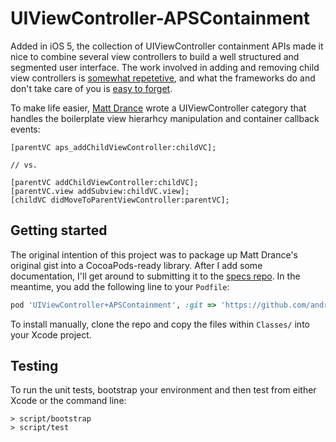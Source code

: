 # UIViewController-APSContainment

Added in iOS 5, the collection of UIViewController containment APIs made it nice to combine several view controllers to build a well structured and segmented user interface. The work involved in adding and removing child view controllers is [somewhat repetetive][srg], and what the frameworks do and don't take care of you is [easy to forget][cf].

[srg]: https://gist.github.com/andrewsardone/5854342
[cf]: http://confusatory.org/post/54049609435/notes-on-child-view-controllers

To make life easier, [Matt Drance][md] wrote a UIViewController category that handles the boilerplate view hierarhcy manipulation and container callback events:

[md]: https://github.com/drance

```objc
[parentVC aps_addChildViewController:childVC];

// vs.

[parentVC addChildViewController:childVC];
[parentVC.view addSubview:childVC.view];
[childVC didMoveToParentViewController:parentVC];
```

## Getting started

The original intention of this project was to package up Matt Drance's original gist into a CocoaPods-ready library. After I add some documentation, I'll get around to submitting it to the [specs repo][scp]. In the meantime, you add the following line to your `Podfile`:

```ruby
pod 'UIViewController+APSContainment', :git => 'https://github.com/andrewsardone/UIViewController-APSContainment.git'
```

To install manually, clone the repo and copy the files within `Classes/` into your Xcode project.

[scp]: https://github.com/CocoaPods/Specs

## Testing

To run the unit tests, bootstrap your environment and then test from either Xcode or the command line:

```
> script/bootstrap
> script/test
```

